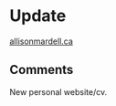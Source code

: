 # Update

[allisonmardell.ca](https://www.allisonmardell.ca/)

## Comments
New personal website/cv.  